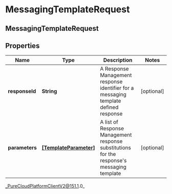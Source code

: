 # MessagingTemplateRequest

## MessagingTemplateRequest

## Properties

|Name | Type | Description | Notes|
|------------ | ------------- | ------------- | -------------|
| **responseId** | **String** | A Response Management response identifier for a messaging template defined response | [optional] |
| **parameters** | [**[TemplateParameter]**](TemplateParameter) | A list of Response Management response substitutions for the response&#39;s messaging template | [optional] |



_PureCloudPlatformClientV2@151.1.0_
